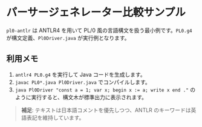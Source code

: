# パーサージェネレーター比較サンプル

`pl0-antlr` は ANTLR4 を用いて PL/0 風の言語構文を扱う最小例です。`PL0.g4` が構文定義、`Pl0Driver.java` が実行例となります。

## 利用メモ

1. `antlr4 PL0.g4` を実行して Java コードを生成します。
2. `javac PL0*.java Pl0Driver.java` でコンパイルします。
3. `java Pl0Driver "const a = 1; var x; begin x := a; write x end ."` のように実行すると、構文木が標準出力に表示されます。

> **補足**: テキストは日本語コメントを優先しつつ、ANTLR のキーワードは英語表記を維持しています。
